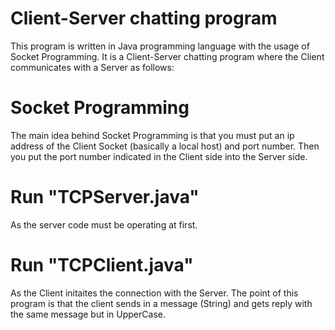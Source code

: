 # Client-Server chatting program
This program is written in Java programming language with the usage of Socket Programming. It is a Client-Server chatting program where the Client communicates with a Server as follows: 
# Socket Programming
The main idea behind Socket Programming is that you must put an ip address of the Client Socket (basically a local host) and port number. Then you put the port number
indicated in the Client side into the Server side.
# Run "TCPServer.java" 
As the server code must be operating at first.
# Run "TCPClient.java"
As the Client initaites the connection with the Server.
The point of this program is that the client sends in a message (String) and gets reply with the same message but in UpperCase.







